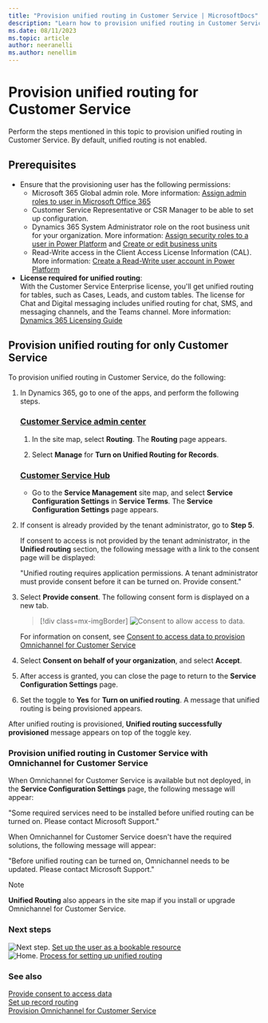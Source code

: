 ```yaml
---
title: "Provision unified routing in Customer Service | MicrosoftDocs"
description: "Learn how to provision unified routing in Customer Service."
ms.date: 08/11/2023
ms.topic: article
author: neeranelli
ms.author: nenellim
---
```


# Provision unified routing for Customer Service

Perform the steps mentioned in this topic to provision unified routing in Customer Service. By default, unified routing is not enabled.

## Prerequisites

- Ensure that the provisioning user has the following permissions:
  - Microsoft 365 Global admin role. More information: [Assign admin roles to user in Microsoft Office 365](/microsoft-365/admin/add-users/assign-admin-roles)
  - Customer Service Representative or CSR Manager to be able to set up configuration.
  - Dynamics 365 System Administrator role on the root business unit for your organization. More information: [Assign security roles to a user in Power Platform](/power-platform/admin/assign-security-roles) and [Create or edit business units](/power-platform/admin/create-edit-business-units)
  - Read-Write access in the Client Access License Information (CAL). More information: [Create a Read-Write user account in Power Platform](/power-platform/admin/create-users#create-a-read-write-user-account)
- **License required for unified routing**:  
With the Customer Service Enterprise license, you'll get unified routing for tables, such as Cases, Leads, and custom tables. The license for Chat and Digital messaging includes unified routing for chat, SMS, and messaging channels, and the Teams channel. More information: [Dynamics 365 Licensing Guide](https://go.microsoft.com/fwlink/?LinkId=866544)

## Provision unified routing for only Customer Service

To provision unified routing in Customer Service, do the following:

1. In Dynamics 365, go to one of the apps, and perform the following steps.
   
   ### [Customer Service admin center](#tab/customerserviceadmincenter)

   1. In the site map, select **Routing**. The **Routing** page appears.
   
   1. Select **Manage** for **Turn on Unified Routing for Records**.

   ### [Customer Service Hub](#tab/customerservicehub)

   - Go to the **Service Management** site map, and select **Service Configuration Settings** in **Service Terms**. The **Service Configuration Settings** page appears.

1. If consent is already provided by the tenant administrator, go to **Step 5**.

    If consent to access is not provided by the tenant administrator, in the **Unified routing** section, the following message with a link to the consent page will be displayed:

      "Unified routing requires application permissions. A tenant administrator must provide consent before it can be turned on. Provide consent."

1. Select **Provide consent**. The following consent form is displayed on a new tab.

    > [!div class=mx-imgBorder]
    > ![Consent to allow access to data.](../media/data-consent.png "Consent to allow access to data")

    For information on consent, see [Consent to access data to provision Omnichannel for Customer Service](../implement/data-access-consent.md)

1. Select **Consent on behalf of your organization**, and select **Accept**.

1. After access is granted, you can close the page to return to the **Service Configuration Settings** page.

1. Set the toggle to **Yes** for **Turn on unified routing**. A message that unified routing is being provisioned appears.

After unified routing is provisioned, **Unified routing successfully provisioned** message appears on top of the toggle key.

### Provision unified routing in Customer Service with Omnichannel for Customer Service

When Omnichannel for Customer Service is available but not deployed, in the **Service Configuration Settings** page, the following message will appear:

  "Some required services need to be installed before unified routing can be turned on. Please contact Microsoft Support."

When Omnichannel for Customer Service doesn't have the required solutions, the following message will appear:

  "Before unified routing can be turned on, Omnichannel needs to be updated. Please contact Microsoft Support."

> [!NOTE]
> **Unified Routing** also appears in the site map if you install or upgrade Omnichannel for Customer Service.

### Next steps

![Next step.](../media/right-arrow.png) [Set up the user as a bookable resource](users-user-profiles.md)  
![Home.](../media/home-button.png) [Process for setting up unified routing](set-up-routing-process.md)  

### See also

[Provide consent to access data](../implement/data-access-consent.md)  
[Set up record routing](set-up-record-routing.md)  
[Provision Omnichannel for Customer Service](../implement/omnichannel-provision-license.md)  

